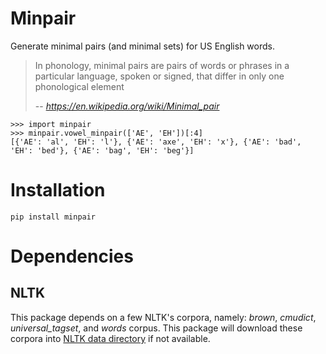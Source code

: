 # Minpair

Generate minimal pairs (and minimal sets) for US English words.

> In phonology, minimal pairs are pairs of words or phrases in a particular language, spoken or signed, that differ in only one phonological element
>
> -- <cite>https://en.wikipedia.org/wiki/Minimal_pair</cite>

```
>>> import minpair
>>> minpair.vowel_minpair(['AE', 'EH'])[:4]
[{'AE': 'al', 'EH': 'l'}, {'AE': 'axe', 'EH': 'x'}, {'AE': 'bad', 'EH': 'bed'}, {'AE': 'bag', 'EH': 'beg'}]
```

# Installation

```
pip install minpair
```

# Dependencies

## NLTK

This package depends on a few NLTK's corpora, namely: _brown_, _cmudict_, _universal_tagset_, and _words_ corpus.
This package will download these corpora into [NLTK data directory](https://www.nltk.org/data.html#command-line-installation) if not available.
